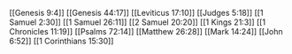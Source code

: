 [[Genesis 9:4]]
[[Genesis 44:17]]
[[Leviticus 17:10]]
[[Judges 5:18]]
[[1 Samuel 2:30]]
[[1 Samuel 26:11]]
[[2 Samuel 20:20]]
[[1 Kings 21:3]]
[[1 Chronicles 11:19]]
[[Psalms 72:14]]
[[Matthew 26:28]]
[[Mark 14:24]]
[[John 6:52]]
[[1 Corinthians 15:30]]
